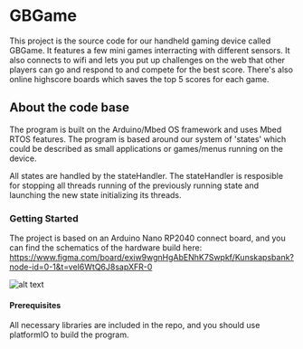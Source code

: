 # GBGame
This project is the source code for our handheld gaming device called GBGame. It features a few mini games interracting with different sensors. It also connects to wifi and lets you put up challenges on the web that other players can go and respond to and compete for the best score. 
There's also online highscore boards which saves the top 5 scores for each game. 

## About the code base
The program is built on the Arduino/Mbed OS framework and uses Mbed RTOS features.
The program is based around our system of 'states' which could be described as small applications
or games/menus running on the device. 

All states are handled by the stateHandler. The stateHandler is resposible for stopping all threads running of the previously running state and launching the new state initializing its threads.  

### Getting Started
The project is based on an Arduino Nano RP2040 connect board, and you can find the schematics of the hardware build here: https://www.figma.com/board/exiw9wgnHgAbENhK7Swpkf/Kunskapsbank?node-id=0-1&t=veI6WtQ6J8sapXFR-0

![alt text](https://www.figma.com/board/exiw9wgnHgAbENhK7Swpkf/Kunskapsbank?node-id=278-500&t=RV8F5udBvnBxb6Dh-4)

#### Prerequisites
All necessary libraries are included in the repo, and you should use platformIO to build the program.

